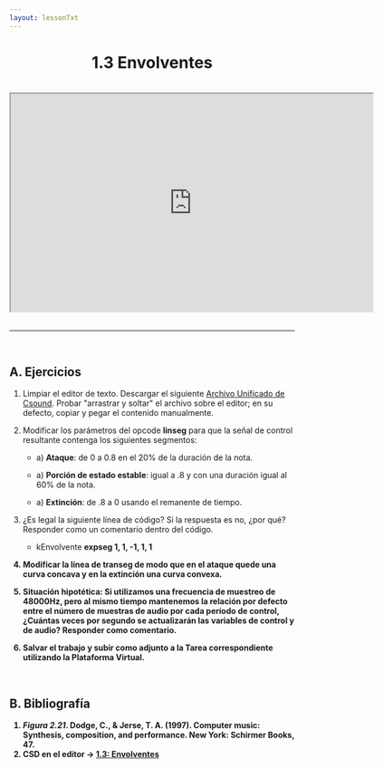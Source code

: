 ```yaml
---
layout: lessonTxt
---
```


# <center>1.3 Envolventes</center>

<br>
<div class="video-container">
<iframe src="https://docs.google.com/file/d/1LRPOnZspE8FHnQWP-I3eExvmgp6w_5wU/preview" width="640" height="385" allowfullscreen="true"></iframe>
</div>
<br>
<hr>
<br>

## A. Ejercicios

1. Limpiar el editor de texto. Descargar el siguiente <a href="{{site.baseurl}}/lessons/sintesis_aditiva/chapter1/1.1.3/Ejercicio_3.csd">Archivo Unificado de Csound</a>. Probar "arrastrar y soltar" el archivo sobre el editor; en su defecto, copiar y pegar el contenido manualmente.

2. Modificar los parámetros del opcode <b>linseg</b> para que la señal de control resultante contenga los siguientes segmentos:
 
      - a) <b>Ataque</b>: de 0 a 0.8 en el 20% de la duración de la nota.

      - a) <b>Porción de estado estable</b>: igual a .8 y con una duración igual al 60% de la nota.

      - a) <b>Extinción</b>: de .8 a 0 usando el remanente de tiempo.
      
      
3. ¿Es legal la siguiente línea de código? Si la respuesta es no, ¿por qué? Responder como un comentario dentro del código.

      - kEnvolvente  <b>expseg<b>   1,   1,   -1,   1,   1
 

4. Modificar la línea de transeg de modo que en el ataque quede una curva concava y en la extinción una curva convexa.
      
5. <b>Situación hipotética</b>: Si utilizamos una frecuencia de muestreo de 48000Hz, pero al mismo tiempo mantenemos la relación por defecto entre el número de muestras de audio por cada período de control, ¿Cuántas veces por segundo se actualizarán las variables de control y de audio? Responder como comentario.

6. Salvar el trabajo y subir como adjunto a la Tarea correspondiente utilizando la Plataforma Virtual.

<br>

## B. Bibliografía

1. <i>Figura 2.21</i>. Dodge, C., & Jerse, T. A. (1997). Computer music: Synthesis, composition, and performance. New York: Schirmer Books, 47.
2. CSD en el editor -> <a href="{{site.baseurl}}/lessons/sintesis_aditiva/chapter1/1.1.3/1.1.3.csd">1.3: Envolventes</a>

<br>
